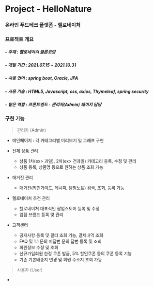 # Project - HelloNature
### 온라인 푸드테크 플랫폼 - 헬로네이처

### 프로젝트 개요
##### -  주제  :  헬로네이처 클론코딩 
##### -  개발 기간  :  2021.07.15 ~ 2021.10.31
##### -  사용 언어  :  spring boot, Oracle, JPA
##### -  사용 기술  :  HTML5, Javascript, css, axios, Thymeleaf, spring security
##### -  맡은 역할  : 프론트엔드 - 관리자(Admin) 페이지 담당

### 구현 기능

> 관리자 (Admin)
+ 메인페이지 : 각 카테고리별 미리보기 및 그래프 구현

+ 전체 상품 관리
   + 상품 1차(ex> 과일), 2차(ex> 건과일) 카테고리 등록, 수정 및 관리
   + 상품 등록, 상품명 등으로 원하는 상품 조회 가능
           
+ 매거진 관리 
   +  매거진(키친가이드, 레시피, 탐험노트) 검색, 조회, 등록 가능
   
+ 헬로네이처 추천 관리 
  + 헬로네이처 대표적인 팝업스토어 등록 및 수정
  + 입점 브랜드 등록 및 관리
  
+ 고객센터 
   + 공지사항 등록 및 필터 조회 기능, 결제내역 조회
   + FAQ 및 1:1 문의 미답변 문의 답변 등록 및 조회
   + 회원정보 수정 및 조회
   + 신규가입회원 한정 쿠폰 발급, 5% 할인쿠폰 등의 쿠폰 등록 기능
   + 기존 기본배송지 변경 및 회원 주소지 조회 가능 
            

> 사용자 (User)
+ 


